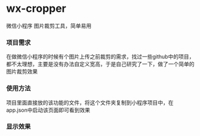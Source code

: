 # wx-cropper
微信小程序  图片裁剪工具，简单易用

### 项目需求
在做微信小程序的时候有个图片上传之前裁剪的需求，找过一些github中的项目，都不太理想，主要是没有办法自定义宽高，于是自己研究了一下，做了一个简单的图片裁剪效果

### 使用方法
项目里面直接放的该功能的文件，将这个文件夹复制到小程序项目中，在app.json中启动该页面即可看到效果

### 显示效果

